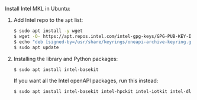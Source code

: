 Install Intel MKL in Ubuntu:

1. Add Intel repo to the `apt` list:

   ```bash
   $ sudo apt install -y wget
   $ wget -O- https://apt.repos.intel.com/intel-gpg-keys/GPG-PUB-KEY-INTEL-SW-PRODUCTS.PUB | gpg --dearmor | sudo tee /usr/share/keyrings/oneapi-archive-keyring.gpg > /dev/null
   $ echo "deb [signed-by=/usr/share/keyrings/oneapi-archive-keyring.gpg] https://apt.repos.intel.com/oneapi all main" | sudo tee /etc/apt/sources.list.d/oneAPI.list
   $ sudo apt update
   ```


2. Installing the library and Python packages:

   ```bash
   $ sudo apt install intel-basekit
   ```

   If you want all the Intel openAPI packages, run this instead:

   ```bash
   $ sudo apt install intel-basekit intel-hpckit intel-iotkit intel-dlfdkit intel-aikit intel-renderkit
   ```
